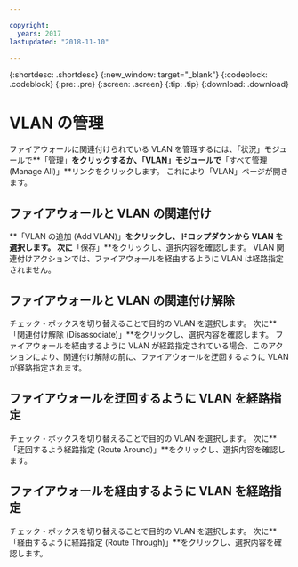 ```yaml
---

copyright:
  years: 2017
lastupdated: "2018-11-10"

---
```


{:shortdesc: .shortdesc}
{:new_window: target="_blank"}
{:codeblock: .codeblock}
{:pre: .pre}
{:screen: .screen}
{:tip: .tip}
{:download: .download}

# VLAN の管理

ファイアウォールに関連付けられている VLAN を管理するには、「状況」モジュールで**「管理」**をクリックするか、「VLAN」モジュールで**「すべて管理 (Manage All)」**リンクをクリックします。 これにより「VLAN」ページが開きます。

## ファイアウォールと VLAN の関連付け

**「VLAN の追加 (Add VLAN)」**をクリックし、ドロップダウンから VLAN を選択します。 次に**「保存」**をクリックし、選択内容を確認します。
VLAN 関連付けアクションでは、ファイアウォールを経由するように VLAN は経路指定されません。

## ファイアウォールと VLAN の関連付け解除

チェック・ボックスを切り替えることで目的の VLAN を選択します。 次に**「関連付け解除 (Disassociate)」**をクリックし、選択内容を確認します。
ファイアウォールを経由するように VLAN が経路指定されている場合、このアクションにより、関連付け解除の前に、ファイアウォールを迂回するように VLAN が経路指定されます。

## ファイアウォールを迂回するように VLAN を経路指定

チェック・ボックスを切り替えることで目的の VLAN を選択します。 次に**「迂回するよう経路指定 (Route Around)」**をクリックし、選択内容を確認します。

## ファイアウォールを経由するように VLAN を経路指定

チェック・ボックスを切り替えることで目的の VLAN を選択します。 次に**「経由するように経路指定 (Route Through)」**をクリックし、選択内容を確認します。
